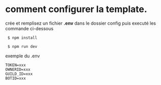 
# comment configurer la template.

crée et remplisez un fichier **.env** dans le dossier config puis executé les commande ci-dessous

```shell
 $ npm install
 
 $ npm run dev
```

exemple du .env
```dotenv
TOKEN=xxx
OWNERID=xxx
GUILD_ID=xxx
BOTID=xxx
```
